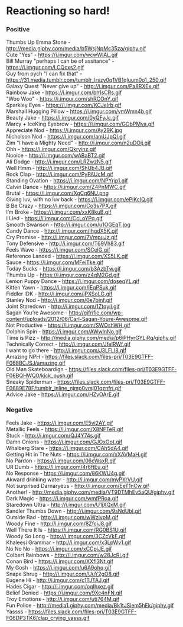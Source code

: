 # Reactioning so hard!

### Positive

Thumbs Up Emma Stone - http://media.giphy.com/media/b5WsjNpMc35za/giphy.gif <br/>
Cute "Yes" - https://i.imgur.com/wcwWlAL.gif<br/>
Bill Murray "perhaps I can be of assitance" - https://i.imgur.com/LCQcxs2.gif<br/>
Guy from pych "I can fix that" - https://31.media.tumblr.com/tumblr_lrszy0q1VB1qluum0o1_250.gif<br/>
Galaxy Quest "Never give up" - http://i.imgur.com/Pa8RXEx.gif<br/>
Rainbow Jake - https://i.imgur.com/bh1sCRs.gif<br/>
"Woo Woo" - https://i.imgur.com/shRCOnY.gif<br/>
Sparkley Eyes - https://i.imgur.com/KCJeIrb.gif<br/>
Marshall Hugging Pillow - https://i.imgur.com/vmWmn4b.gif<br/>
Beauty Jake - https://i.imgur.com/0yQFyJc.gif<br/>
Marcy + IceKing Eyebrow - https://i.imgur.com/GObPMva.gif<br/>
Appreciate Nod - https://i.imgur.com/Ay29K.jpg<br/>
Nicholson Nod - https://i.imgur.com/amUJpQl.gif<br/>
Zim "I have a Mighty Need" - http://i.imgur.com/n2uDOij.gif<br/>
Ohh - https://i.imgur.com/Qkryinz.gif<br/>
Nooice - http://i.imgur.com/wABaBT2.gif<br/>
Ali Dodge - http://i.imgur.com/LRZwzN5.gif<br/>
Well Hmm - http://i.imgur.com/ShUb4JB.gif<br/>
Rock Clap - http://i.imgur.com/PyPAUcM.gif<br/>
Standing Ovation - https://i.imgur.com/NPYrjp1.gif<br/>
Calvin Dance - https://i.imgur.com/Z4PnMWC.gif<br/>
Brutal - https://i.imgur.com/XgCq6NU.png<br/>
Giving luv, with no luv back - https://i.imgur.com/ePlKcIQ.gif<br/>
B Be Crazy - https://i.imgur.com/Co3s7PX.gif<br/>
I’m Broke - https://i.imgur.com/xxK8kuB.gif<br/>
I Lied - https://i.imgur.com/CcLoYPq.gif<br/>
Smooth Swanson - http://i.imgur.com/u1OGEqT.jpg<br/>
Candy Dance - http://i.imgur.com/ihgdX5K.gif<br/>
Cry Promise - http://i.imgur.com/7VmpuJz.gif<br/>
Tony Defensive - http://i.imgur.com/T69Vh83.gif<br/>
Feels Wave - https://i.imgur.com/SCelG.gif<br/>
Reference Landed - https://i.imgur.com/XS5LK.gif<br/>
Sauce - https://i.imgur.com/MFeiTke.gif<br/>
Today Sucks - https://i.imgur.com/b3AzbTw.gif<br/> 
Thumbs Up - https://i.imgur.com/z4qM2Gd.gif<br/>
Lemon Puppy Dance - https://i.imgur.com/doseqYL.gif<br/>
Kitten Yawn - https://i.imgur.com/IEqPSuk.gif<br/>
Fiddler IDK - http://i.imgur.com/jPXSoLG.gif<br/>
Stanley Nod - http://i.imgur.com/0e7binf.gif<br/>
Joint Staredown - http://i.imgur.com/1Ztqyil.gif<br/>
Sagan You’re Awesome - http://gifrific.com/wp-content/uploads/2012/06/Carl-Sagan-Youre-Awesome.gif<br/>
Not Productive - https://i.imgur.com/SWOshWH.gif<br/>
Dolphin Spin - https://i.imgur.com/AWwlnNo.gif<br/>
Time is Pizz - http://media.giphy.com/media/p6iPHyrGYLiRq/giphy.gif<br/>
Technically Correct - http://i.imgur.com/JfelRWf.gif<br/>
I want to go there - http://i.imgur.com/J3LFLI8.gif<br/>
Amazing NPH - https://files.slack.com/files-pri/T03E9GTFF-F068BCJSJ/amazing.gif<br/>
Old Man Skateboardign - https://files.slack.com/files-pri/T03E9GTFF-F06BQHWQ0/kick_push.gif<br/>
Sneaky Spiderman - https://files.slack.com/files-pri/T03E9GTFF-F0689E78F/tumblr_inline_njmp0vrsj01qznfri.gif<br/>
Advice Jake - https://i.imgur.com/HZvOArE.gif<br/>


### Negative
Feels Jake - https://i.imgur.com/E5vi2AY.gif<br/>
Metallic Feels - https://i.imgur.com/X8NFTeR.gif<br/>
Stuck - http://i.imgur.com/QJ4Y74s.gif<br/>
Damn Onions - https://i.imgur.com/GJOxOot.gif<br/>
Whalberg Stare - https://i.imgur.com/CAh5dA4.gif<br/>
Getting Hit in The Nuts - https://i.imgur.com/xXAVMaH.gif<br/>
No Pardon - https://i.imgur.com/06cWsxR.gif<br/>
UR Dumb - https://i.imgur.com/4r6ftEu.gif<br/>
No Response - https://i.imgur.com/86KWU4g.gif<br/>
Akward drinking water - http://i.imgur.com/myPYrVU.gif<br/>
Not surprised Darnaryeus - http://i.imgur.com/EeT1nCw.gif<br/>
Another! - http://media.giphy.com/media/VT9DTMhEv5aQU/giphy.gif<br/>
Dark Magic - https://i.imgur.com/wmfPRoa.gif<br/>
Staredown Ultra - http://i.imgur.com/U1jXQxM.gif<br/>
Sandler Thumbs Down - http://i.imgur.com/9sNdUbI.gif<br/>
Outside Bad - http://i.imgur.com/wWzivpM.gif<br/>
Woody Fine - http://i.imgur.com/8ZfciJ8.gif<br/>
Well There It Is - https://i.imgur.com/RG0BS1U.gif<br/>
Woody So Long - http://i.imgur.com/3CZcVkF.gif<br/>
Khaleesi Grammar - http://i.imgur.com/x3LpWv1.gif<br/>
No No No - https://i.imgur.com/xCCpjJE.gif<br/>
Colbert Rainbows - http://i.imgur.com/w28JcRi.gif<br/>
Conan Bird - https://i.imgur.com/XXfI3Nt.gif<br/>
My Gosh - https://i.imgur.com/u6A9ohq.gif<br/>
Snape Shrug - http://i.imgur.com/UuY2gO8.gif<br/>
Eugene Hi - http://i.imgur.com/c1TJTAJ.gif<br/>
Hades Cigar - http://i.imgur.com/oqIhxez.gif<br/>
Belief Denied - https://i.imgur.com/9Xc4nFN.gif<br/>
Troy Emotions - http://i.imgur.com/utj764M.gif<br/>
Fun Police - http://media1.giphy.com/media/Bk1tJSiem5hEk/giphy.gif<br/>
Yassss - https://files.slack.com/files-pri/T03E9GTFF-F06DP3TK6/clap_crying_yasss.gif<br/>










